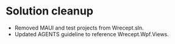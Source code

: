 # Solution cleanup
- Removed MAUI and test projects from Wrecept.sln.
- Updated AGENTS guideline to reference Wrecept.Wpf.Views.
